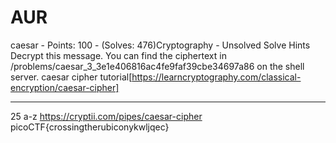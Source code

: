 # AUR

caesar - Points: 100 - (Solves: 476)Cryptography - Unsolved
Solve
Hints
Decrypt this message. You can find the ciphertext in /problems/caesar_3_3e1e406816ac4fe9faf39cbe34697a86 on the shell server.
caesar cipher tutorial[https://learncryptography.com/classical-encryption/caesar-cipher]

***

25 a-z
https://cryptii.com/pipes/caesar-cipher
picoCTF{crossingtherubiconykwljqec}
